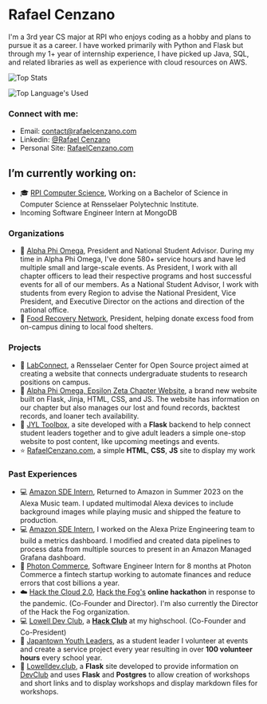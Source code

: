 # Rafael Cenzano
I'm a 3rd year CS major at RPI who enjoys coding as a hobby and plans to pursue it as a career. I have worked primarily with Python and Flask but through my 1+ year of internship experience, I have picked up Java, SQL, and related libraries as well as experience with cloud resources on AWS.

![Top Stats](https://github-readme-stats-anuraghazra1.vercel.app/api?username=RafaelCenzano&show_icons=true&theme=radical)

![Top Language's Used](https://github-readme-stats.vercel.app/api/top-langs/?username=rafaelcenzano&langs_count=4&layout=compact&theme=radical)

### Connect with me:
- Email: contact@rafaelcenzano.com
- Linkedin: [@Rafael Cenzano](https://www.linkedin.com/in/rafael-cenzano/)
- Personal Site: [RafaelCenzano.com](https://rafaelcenzano.com)

##  I’m currently working on:
- :mortar_board: [RPI Computer Science](https://science.rpi.edu/computer-science), Working on a Bachelor of Science in Computer Science at Rensselaer Polytechnic Institute.
- Incoming Software Engineer Intern at MongoDB

### Organizations
- :bust_in_silhouette: [Alpha Phi Omega](https://www.apoez.org/), President and National Student Advisor. During my time in Alpha Phi Omega, I've done 580+ service hours and have led multiple small and large-scale events. As President, I work with all chapter officers to lead their respective programs and host successful events for all of our members. As a National Student Advisor, I work with students from every Region to advise the National President, Vice President, and Executive Director on the actions and direction of the national office.
- :bust_in_silhouette: [Food Recovery Network](https://www.foodrecoverynetwork.org/), President, helping donate excess food from on-campus dining to local food shelters.

### Projects
- :microscope: [LabConnect](https://github.com/RafaelCenzano/LabConnect), a Rensselaer Center for Open Source project aimed at creating a website that connects undergraduate students to research positions on campus.
- :pencil: [Alpha Phi Omega, Epsilon Zeta Chapter Website](https://github.com/alpha-phi-omega-ez/apoez.org-flask), a brand new website built on Flask, Jinja, HTML, CSS, and JS. The website has information on our chapter but also manages our lost and found records, backtest records, and loaner tech availability.
- :hammer: [JYL Toolbox](https://github.com/RafaelCenzano/JYL-site), a site developed with a **Flask** backend to help connect student leaders together and to give adult leaders a simple one-stop website to post content, like upcoming meetings and events.
- :star: [RafaelCenzano.com](https://github.com/RafaelCenzano/rafaelcenzano.com), a simple **HTML**, **CSS**, **JS** site to display my work

### Past Experiences
- :computer: [Amazon SDE Intern](https://amazon.jobs/en/teams/internships-for-students), Returned to Amazon in Summer 2023 on the Alexa Music team. I updated multimodal Alexa devices to include background images while playing music and shipped the feature to production.
- :computer: [Amazon SDE Intern](https://amazon.jobs/en/teams/internships-for-students), I worked on the Alexa Prize Engineering team to build a metrics dashboard. I modified and created data pipelines to process data from multiple sources to present in an Amazon Managed Grafana dashboard.
- :low_brightness: [Photon Commerce](https://www.photoncommerce.com), Software Engineer Intern for 8 months at Photon Commerce a fintech startup working to automate finances and reduce errors that cost billions a year.
- :cloud: [Hack the Cloud 2.0](https://cloud.hackthefog.com), [Hack the Fog's](https://www.hackthefog.com) **online hackathon** in response to the pandemic. (Co-Founder and Director). I'm also currently the Director of the Hack the Fog organization.
- :computer: [Lowell Dev Club]([https://www.lowelldev.club](https://devclub.rafaelcenzano.com/)), a [**Hack Club**](https://hackclub.com) at my highschool. (Co-Founder and Co-President)
- :bust_in_silhouette: [Japantown Youth Leaders](https://jcyc.org/jyl.htm), as a student leader I volunteer at events and create a service project every year resulting in over **100 volunteer hours** every school year.
- :school_satchel: [Lowelldev.club](https://github.com/lowell-dev-club/www.lowelldev.club), a **Flask** site developed to provide information on <u>DevClub</u> and uses **Flask** and **Postgres** to allow creation of workshops and short links and to display workshops and display markdown files for workshops.
